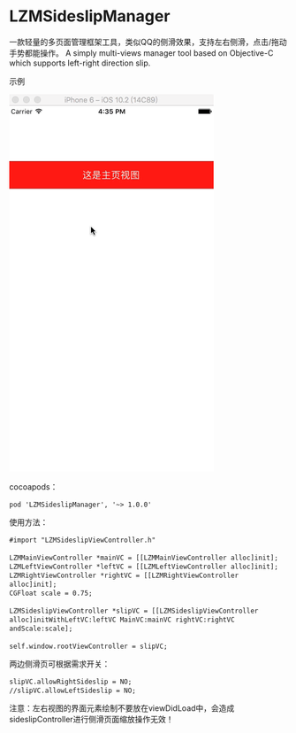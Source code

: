 # LZMSideslipManager
一款轻量的多页面管理框架工具，类似QQ的侧滑效果，支持左右侧滑，点击/拖动手势都能操作。
A simply multi-views manager tool based on Objective-C which supports left-right direction slip. 

示例

 ![image](https://github.com/JanmyLo/LZMSideslipManager/blob/master/LZMSideslipController/demo.gif)

cocoapods：

    pod 'LZMSideslipManager', '~> 1.0.0'
    
    
使用方法：

    #import "LZMSideslipViewController.h"

    LZMMainViewController *mainVC = [[LZMMainViewController alloc]init];
    LZMLeftViewController *leftVC = [[LZMLeftViewController alloc]init];
    LZMRightViewController *rightVC = [[LZMRightViewController alloc]init];
    CGFloat scale = 0.75;
   
    LZMSideslipViewController *slipVC = [[LZMSideslipViewController alloc]initWithLeftVC:leftVC MainVC:mainVC rightVC:rightVC andScale:scale];
    
    self.window.rootViewController = slipVC;
    
两边侧滑页可根据需求开关：
    
    slipVC.allowRightSideslip = NO;
    //slipVC.allowLeftSideslip = NO;
    
注意：左右视图的界面元素绘制不要放在viewDidLoad中，会造成sideslipController进行侧滑页面缩放操作无效！




